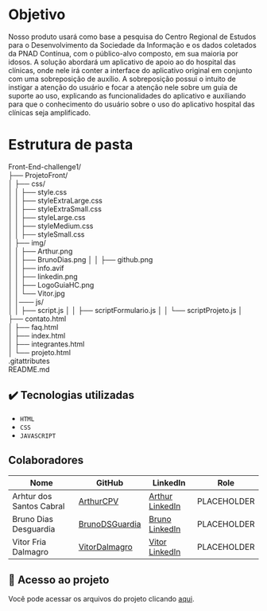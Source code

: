 
# Objetivo

 

Nosso produto usará como base a pesquisa do Centro Regional de Estudos para o Desenvolvimento da Sociedade da Informação e os dados coletados da PNAD Contínua, com o público-alvo composto, em sua maioria por idosos. A solução abordará um aplicativo de apoio ao do hospital das clínicas, onde nele irá conter a interface do aplicativo original em conjunto com uma sobreposição de auxílio. A sobreposição possui o intuito de instigar a atenção do usuário e focar a atenção nele sobre um guia de suporte ao uso, explicando as funcionalidades do aplicativo e auxiliando para que o conhecimento do usuário sobre o uso do aplicativo hospital das clínicas seja amplificado. 

# Estrutura de pasta



Front-End-challenge1/  
├── ProjetoFront/  
│   ├── css/  
│   │   ├── style.css  
│   │   ├── styleExtraLarge.css  
│   │   ├── styleExtraSmall.css  
│   │   ├── styleLarge.css  
│   │   ├── styleMedium.css  
│   │   ├── styleSmall.css  
│   ├── img/  
│   │   ├── Arthur.png  
│   │   ├── BrunoDias.png
│   │   ├── github.png  
│   │   ├── info.avif  
│   │   ├── linkedin.png  
│   │   ├── LogoGuiaHC.png  
│   │   └── Vitor.jpg  
│   │─── js/             
│   │   ├── script.js 
│   │   ├── scriptFormulario.js
│   │   └── scriptProjeto.js
│   ├── contato.html  
│   ├── faq.html  
│   ├── index.html  
│   ├── integrantes.html  
│   └── projeto.html  
.gitattributes  
README.md  





## ✔️ Tecnologias utilizadas

- ``HTML``
- ``CSS``
- ``JAVASCRIPT``


## Colaboradores

| Nome                      | GitHub                                                              | LinkedIn | Role           |
|---------------------------|---------------------------------------------------------------------|----------|----------------|
| Arhtur dos Santos Cabral    |  [ArthurCPV](https://github.com/ArthurCPV)                                                                     |    [Arthur LinkedIn](https://www.linkedin.com/in/arthur-cabral2101/)      | PLACEHOLDER    |
| Bruno Dias Desguardia           | [BrunoDSGuardia](https://github.com/BrunoDSGuardia)                             |    [Bruno LinkedIn](https://www.linkedin.com/in/bruno-dias-de-souza-guardia-b0a668302/)      | PLACEHOLDER    |
| Vitor Fria Dalmagro                   | [VitorDalmagro](https://github.com/VitorDalmagro)                                                                     |  [Vitor LinkedIn](https://www.linkedin.com/in/vitor-dalmagro-b75722366/)        | PLACEHOLDER    |


## 📁 Acesso ao projeto
Você pode acessar os arquivos do projeto clicando [aqui](https://github.com/BrunoDSGuardia/Front-End-chalenge1).